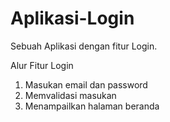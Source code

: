 # Aplikasi-Login
Sebuah Aplikasi dengan fitur Login.

Alur Fitur Login
1. Masukan email dan password
2. Memvalidasi masukan
3. Menampailkan halaman beranda
